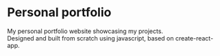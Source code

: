 # Personal portfolio
My personal portfolio website showcasing my projects.\
Designed and built from scratch using javascript, based on create-react-app.
